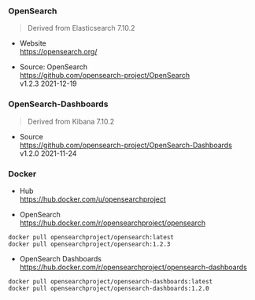 
### OpenSearch
> Derived from Elasticsearch 7.10.2

- Website  
  https://opensearch.org/
  
- Source: OpenSearch  
  https://github.com/opensearch-project/OpenSearch  
  v1.2.3 2021-12-19


### OpenSearch-Dashboards
> Derived from Kibana 7.10.2

- Source  
  https://github.com/opensearch-project/OpenSearch-Dashboards  
  v1.2.0 2021-11-24


### Docker

- Hub  
  https://hub.docker.com/u/opensearchproject

- OpenSearch  
  https://hub.docker.com/r/opensearchproject/opensearch
```shell
docker pull opensearchproject/opensearch:latest
docker pull opensearchproject/opensearch:1.2.3
```

- OpenSearch Dashboards  
  https://hub.docker.com/r/opensearchproject/opensearch-dashboards
```shell
docker pull opensearchproject/opensearch-dashboards:latest
docker pull opensearchproject/opensearch-dashboards:1.2.0
```

